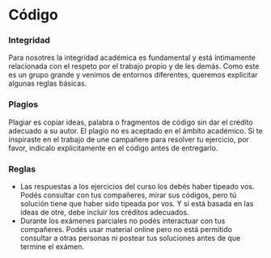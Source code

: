 # Código 

### Integridad 

Para nosotres la integridad académica es fundamental y está íntimamente relacionada con el respeto por el trabajo propio y de les demás. Como este es un grupo grande y venimos de entornos diferentes, queremos explicitar algunas reglas básicas.

### Plagios

Plagiar es copiar ideas, palabra o fragmentos de código sin dar el crédito adecuado a su autor. El plagio no es aceptado en el ámbito académico. Si te inspiraste en el trabajo de une campañere para resolver tu ejercicio, por favor, indicalo explicitamente en el código antes de entregarlo.

### Reglas

- Las respuestas a los ejercicios del curso los debés haber tipeado vos. Podés consultar con tus compañeres, mirar sus códigos, pero tú solución tiene que haber sido tipeada por vos. Y si está basada en las ideas de otre, debe incluir los créditos adecuados.
- Durante los exámenes parciales no podés interactuar con tus compañeres. Podés usar material online pero no está permitido consultar a otras personas ni postear tus soluciones antes de que termine el exámen.

